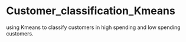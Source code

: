 # Customer_classification_Kmeans
using Kmeans to classify customers in high spending and low spending customers.
